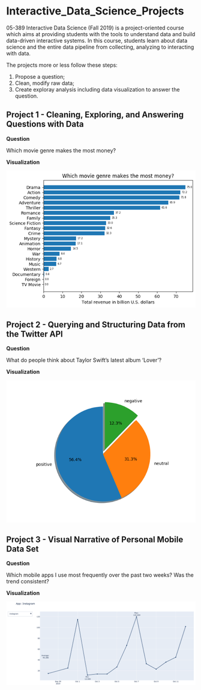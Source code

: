 # Interactive_Data_Science_Projects
05-389 Interactive Data Science (Fall 2019) is a project-oriented course which aims at providing students with the tools to understand data and build data-driven interactive systems. In this course, students learn about data science and the entire data pipeline from collecting, analyzing to interacting with data.

The projects more or less follow these steps:
1. Propose a question;
2. Clean, modify raw data;
3. Create exploray analysis including data visualization to answer the question.

## Project 1 - Cleaning, Exploring, and Answering Questions with Data
**Question**

Which movie genre makes the most money? 

**Visualization**

![alt text](https://github.com/Okrasee/Interactive_Data_Science_Projects/blob/master/distribution.png)

## Project 2 - Querying and Structuring Data from the Twitter API
**Question**

What do people think about Taylor Swift’s latest album ‘Lover’?

**Visualization**

![alt text](https://github.com/Okrasee/Interactive_Data_Science_Projects/blob/master/pie_chart.png)

## Project 3 - Visual Narrative of Personal Mobile Data Set
**Question**

Which mobile apps I use most frequently over the past two weeks? Was the trend consistent?

**Visualization**

![alt text](https://github.com/Okrasee/Interactive_Data_Science_Projects/blob/master/instagram.png)
